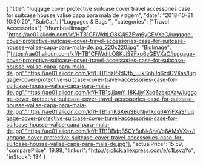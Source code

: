 {
	"title": "luggage cover protective suitcase cover travel accessories case for suitcase housse valise capa para mala de viagem",
	"date": "2018-10-31 10:30:20",
	"SubCat": ["Luggages & Bags"],
	"categories": ["Travel Accessories"],
	"thumbnailImage": "https://ae01.alicdn.com/kf/HTB1CFiWdtLO8KJjSZFxq6yGEVXaC/luggage-cover-protective-suitcase-cover-travel-accessories-case-for-suitcase-housse-valise-capa-para-mala-de.jpg_220x220.jpg",
	"BigImage": ["https://ae01.alicdn.com/kf/HTB1CFiWdtLO8KJjSZFxq6yGEVXaC/luggage-cover-protective-suitcase-cover-travel-accessories-case-for-suitcase-housse-valise-capa-para-mala-de.jpg","https://ae01.alicdn.com/kf/HTB1dzPRdQfb_uJkSnhJq6zdDVXas/luggage-cover-protective-suitcase-cover-travel-accessories-case-for-suitcase-housse-valise-capa-para-mala-de.jpg","https://ae01.alicdn.com/kf/HTB1sJjamY_I8KJjy1Xaq6zsxpXaw/luggage-cover-protective-suitcase-cover-travel-accessories-case-for-suitcase-housse-valise-capa-para-mala-de.jpg","https://ae01.alicdn.com/kf/HTB1imKSKeuSBuNjy1Xcq6AYjFXaS/luggage-cover-protective-suitcase-cover-travel-accessories-case-for-suitcase-housse-valise-capa-para-mala-de.jpg","https://ae01.alicdn.com/kf/HTB1DBdpB5CYBuNkSnaVq6AMsVXax/luggage-cover-protective-suitcase-cover-travel-accessories-case-for-suitcase-housse-valise-capa-para-mala-de.jpg"],
	"actualPrice": 15.59,
	"comparePrice": 19.99,
	"linkurl": "http://s.click.aliexpress.com/e/c1LsvqYo",
	"inStock": 134
}
